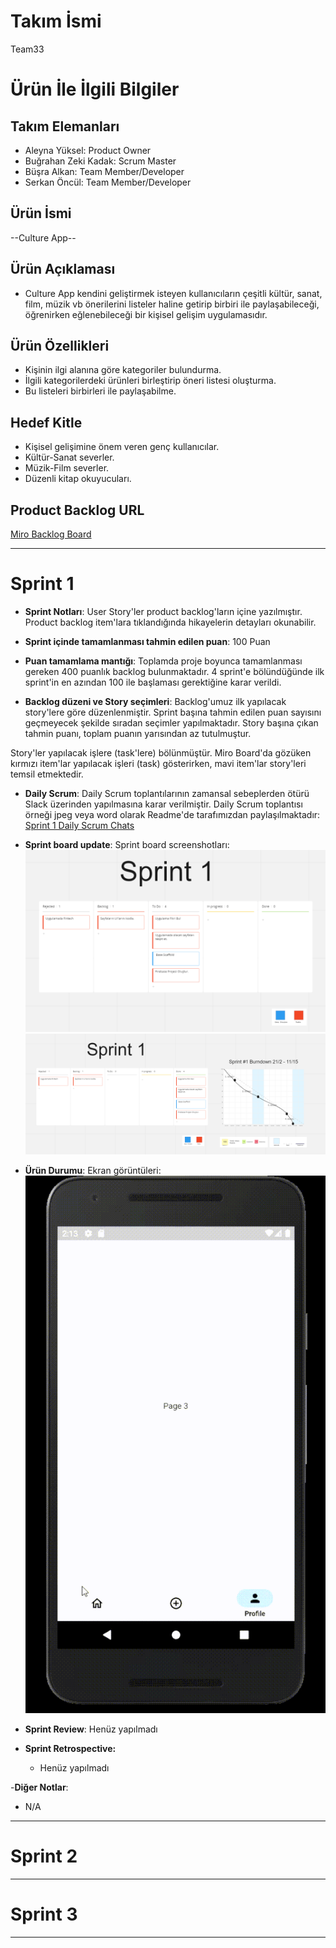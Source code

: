 # **Takım İsmi**

Team33

# Ürün İle İlgili Bilgiler

## Takım Elemanları

- Aleyna Yüksel: Product Owner
- Buğrahan Zeki Kadak: Scrum Master
- Büşra Alkan: Team Member/Developer
- Serkan Öncül: Team Member/Developer

## Ürün İsmi

--Culture App--

## Ürün Açıklaması

- Culture App kendini geliştirmek isteyen kullanıcıların çeşitli kültür, sanat, film, müzik vb önerilerini listeler haline getirip birbiri ile paylaşabileceği, öğrenirken eğlenebileceği bir kişisel gelişim uygulamasıdır.

## Ürün Özellikleri

- Kişinin ilgi alanına göre kategoriler bulundurma.
- İlgili kategorilerdeki ürünleri birleştirip öneri listesi oluşturma.
- Bu listeleri birbirleri ile paylaşabilme.

## Hedef Kitle

- Kişisel gelişimine önem veren genç kullanıcılar.
- Kültür-Sanat severler.
- Müzik-Film severler.
- Düzenli kitap okuyucuları.


## Product Backlog URL

[Miro Backlog Board](https://miro.com/app/board/uXjVO4lFjfs=/?share_link_id=817210524169)

---

# Sprint 1

- **Sprint Notları**: User Story'ler product backlog'ların içine yazılmıştır. Product backlog item'lara tıklandığında hikayelerin detayları okunabilir.

- **Sprint içinde tamamlanması tahmin edilen puan**: 100 Puan

- **Puan tamamlama mantığı**: Toplamda proje boyunca tamamlanması gereken 400 puanlık backlog bulunmaktadır. 4 sprint'e bölündüğünde ilk sprint'in en azından 100 ile başlaması gerektiğine karar verildi.

- **Backlog düzeni ve Story seçimleri**: Backlog'umuz ilk yapılacak story'lere göre düzenlenmiştir. Sprint başına tahmin edilen puan sayısını geçmeyecek şekilde sıradan seçimler yapılmaktadır. Story başına çıkan tahmin puanı, toplam puanın yarısından az tutulmuştur. 

Story'ler yapılacak işlere (task'lere) bölünmüştür. Miro Board'da gözüken kırmızı item'lar yapılacak işleri (task) gösterirken, mavi item'lar story'leri temsil etmektedir.

- **Daily Scrum**: Daily Scrum toplantılarının zamansal sebeplerden ötürü Slack üzerinden yapılmasına karar verilmiştir. Daily Scrum toplantısı örneği jpeg veya word olarak Readme'de tarafımızdan paylaşılmaktadır: [Sprint 1 Daily Scrum Chats](https://github.com/Flutter-Team-33/team33/blob/master/Bootcamp%20Scrum/daily_scrum.docx)

- **Sprint board update**: Sprint board screenshotları: 
![Backlog 1](https://github.com/Flutter-Team-33/team33/blob/master/Bootcamp%20Scrum/miro_1.png) 
![Backlog 2](https://github.com/Flutter-Team-33/team33/blob/master/Bootcamp%20Scrum/miro_2.png) 

- **Ürün Durumu**: Ekran görüntüleri:
  ![Screenshot 1](https://github.com/Flutter-Team-33/team33/blob/master/Bootcamp%20Scrum/uyg1_riverpod.gif)

- **Sprint Review**: 
 Henüz yapılmadı

- **Sprint Retrospective:**
  - Henüz yapılmadı

-**Diğer Notlar**:
- N/A

---

# Sprint 2


---

# Sprint 3

---
